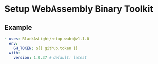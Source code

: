 # Setup WebAssembly Binary Toolkit

## Example
```yaml
- uses: BlackAsLight/setup-wabt@v1.1.0
  env:
    GH_TOKEN: ${{ github.token }}
  with:
    version: 1.0.37 # default: latest
```
